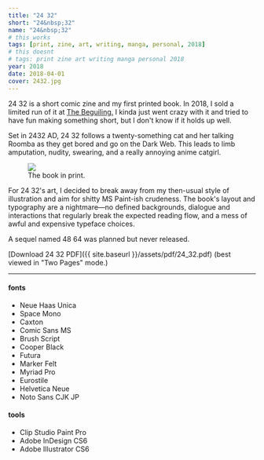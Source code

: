 ```yaml
---
title: "24 32"
short: "24&nbsp;32"
name: "24&nbsp;32"
# this works
tags: [print, zine, art, writing, manga, personal, 2018]
# this doesnt
# tags: print zine art writing manga personal 2018
year: 2018
date: 2018-04-01
cover: 2432.jpg
---
```


24 32 is a short comic zine and my first printed book. In 2018, I sold a limited run of it at [The Beguiling.](http://www.beguilingbooksandart.com/) I kinda just went crazy with it and tried to have fun making something short, but I don't know if it holds up well.

Set in 2432 AD, 24 32 follows a twenty-something cat and her talking Roomba as they get bored and go on the Dark Web. This leads to limb amputation, nudity, swearing, and a really annoying anime catgirl.

<!-- ![](/assets/img/zine.jpg)
##### The book. -->

<figure>
  <img src="{{ site.baseurl }}/assets/img/zine.jpg">
  <figcaption>
    The book in print.
  </figcaption>
</figure>

For 24 32's art, I decided to break away from my then-usual style of illustration and aim for shitty MS Paint-ish crudeness. The book's layout and typography are a nightmare—no defined backgrounds, dialogue and interactions that regularly break the expected reading flow, and a mess of awful and expensive typeface choices.

A sequel named 48 64 was planned but never released.

[Download 24 32 PDF]({{ site.baseurl }}/assets/pdf/24_32.pdf) (best viewed in "Two Pages" mode.)

* * *

#### fonts
- Neue Haas Unica
- Space Mono
- Caxton
- Comic Sans MS
- Brush Script
- Cooper Black
- Futura
- Marker Felt
- Myriad Pro
- Eurostile
- Helvetica Neue
- Noto Sans CJK JP

#### tools
- Clip Studio Paint Pro
- Adobe InDesign CS6
- Adobe Illustrator CS6